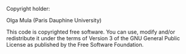 Copyright holder:

Olga Mula (Paris Dauphine University)

This code is copyrighted free software. You can use, modify and/or redistribute it under the terms of  Version 3 of
the GNU General Public License as published by the Free Software Foundation.
